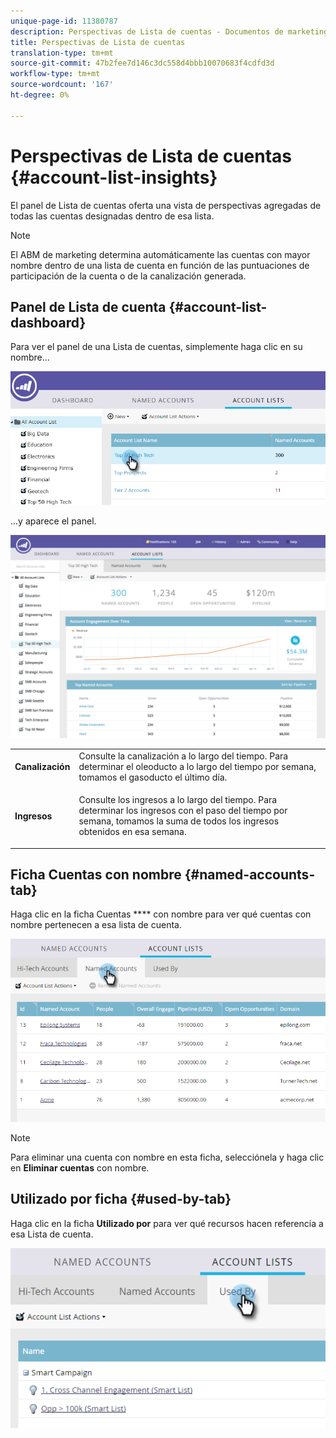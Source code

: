 ```yaml
---
unique-page-id: 11380787
description: Perspectivas de Lista de cuentas - Documentos de marketing - Documentación del producto
title: Perspectivas de Lista de cuentas
translation-type: tm+mt
source-git-commit: 47b2fee7d146c3dc558d4bbb10070683f4cdfd3d
workflow-type: tm+mt
source-wordcount: '167'
ht-degree: 0%

---
```



# Perspectivas de Lista de cuentas {#account-list-insights}

El panel de Lista de cuentas oferta una vista de perspectivas agregadas de todas las cuentas designadas dentro de esa lista.

>[!NOTE]
>
>El ABM de marketing determina automáticamente las cuentas con mayor nombre dentro de una lista de cuenta en función de las puntuaciones de participación de la cuenta o de la canalización generada.

## Panel de Lista de cuenta {#account-list-dashboard}

Para ver el panel de una Lista de cuentas, simplemente haga clic en su nombre...

![](assets/one-new.png)

...y aparece el panel.

![](assets/two-new-1.png)

<table> 
 <tbody> 
  <tr> 
   <td colspan="1"><strong>Canalización</strong></td> 
   <td colspan="1">Consulte la canalización a lo largo del tiempo. Para determinar el oleoducto a lo largo del tiempo por semana, tomamos el gasoducto el último día.</td> 
  </tr> 
  <tr> 
   <td><strong>Ingresos</strong></td> 
   <td><p>Consulte los ingresos a lo largo del tiempo. Para determinar los ingresos con el paso del tiempo por semana, tomamos la suma de todos los ingresos obtenidos en esa semana.</p></td> 
  </tr> 
 </tbody> 
</table>

## Ficha Cuentas con nombre {#named-accounts-tab}

Haga clic en la ficha Cuentas **** con nombre para ver qué cuentas con nombre pertenecen a esa lista de cuenta.

![](assets/three-1.png)

>[!NOTE]
>
>Para eliminar una cuenta con nombre en esta ficha, selecciónela y haga clic en **Eliminar cuentas** con nombre.

## Utilizado por ficha {#used-by-tab}

Haga clic en la ficha **Utilizado por** para ver qué recursos hacen referencia a esa Lista de cuenta.

![](assets/four-2.png)


